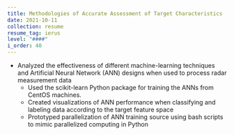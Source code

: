 ```yaml
---
title: Methodologies of Accurate Assessment of Target Characteristics
date: 2021-10-11
collection: resume
resume_tag: ierus
level: "####"
i_order: 40
---
```


- Analyzed the effectiveness of different machine-learning techniques and
  Artificial Neural Network (ANN) designs when used to process radar measurement
  data
  - Used the scikit-learn Python package for training the ANNs from
    CentOS machines.
  - Created visualizations of ANN performance when classifying and
    labeling data according to the target feature space
  - Prototyped parallelization of ANN training source using bash
    scripts to mimic parallelized computing in Python
